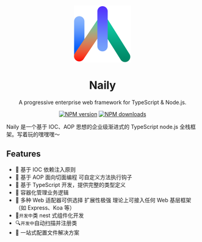 <div align="center">
<br />

<img src="./logo.png" width="150" />

# Naily

A progressive enterprise web framework for TypeScript & Node.js.

[![NPM version](https://img.shields.io/npm/v/@org-naily/core.svg?style=flat)](https://npmjs.org/package/@org-naily/core)
[![NPM downloads](http://img.shields.io/npm/dm/@org-naily/core.svg?style=flat)](https://npmjs.org/package/@org-naily/core)

</div>

Naily 是一个基于 IOC、AOP 思想的企业级渐进式的 TypeScript node.js 全栈框架。写着玩的嘿嘿嘿～

## Features

- 🧀️ 基于 IOC 依赖注入原则
- 🍉 基于 AOP 面向切面编程 可自定义方法执行钩子
- 🍆 基于 TypeScript 开发，提供完整的类型定义
- 🍪 容器化管理业务逻辑
- 🍜 多种 Web 适配器可供选择 扩展性极强 理论上可接入任何 Web 基层框架（如 Express、Koa 等）
- 🧩`开发中`类 nest 式组件化开发
- 🔍`开发中`自动扫描并注册类
- 📃 一站式配置文件解决方案
